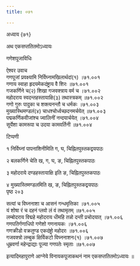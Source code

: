 ```yaml
---
title: ०७१

---
```

अध्याय {७१}  


अथ एकसप्ततितमोऽध्यायः  


गणेशपूजाविधिः  

ऐश्वर उवाच  
गणपूजां प्रवक्ष्यामि निर्विघ्नामखिलार्थदां(१)  ।७१.००१  
गणाय स्वाहा हृदयमेकदंष्ट्राय वै शिरः  ॥७१.००१  
गजकर्णिने च(२) शिखा गजवक्त्राय वर्म च  ।७१.००२  
महोदराय स्वदन्तहस्तायाक्षि(३) तथास्त्रकम्  ॥७१.००२  
गणो गुरुः पादुका च शक्त्यनन्तौ च धर्मकः  ।७१.००३  
मुख्यास्थिमण्डलं(४) चाधश्चोर्ध्वच्छदनमर्चयेत् ॥७१.००३  
पद्मकर्णिकवीजांश्च ज्वालिनीं नन्दयार्चयेत् ।७१.००४  
सूर्येशा कामरूपा च उदया कामवर्तिनी  ॥७१.००४  

टिप्पणी  

१ निर्विघ्नां पापनाशिनीमिति ग, घ, चिह्नितपुस्तकद्वयपाठः  

२ बलकर्णिने चेति ख, ग, घ, ङ, चिह्नितपुस्तकपाठः  

३ महोदराये दण्डहस्तायाक्षि इति ङ, चिह्नितपुस्तकपाठः  

४ मुख्यास्तिमण्डलमिति ख, ङ, चिह्नितपुस्तकद्वयपाठः  
पृष्ठ २०३  

सत्यां च विघ्ननाशा च आसनं गन्धमृत्तिका  ।७१.००५  
यं शोषा रं च दहनं प्लवो लं वं तथामृतम्  ॥७१.००५  
लम्बोदराय विद्महे महोदराय धीमहि तन्नो दन्ती प्रचोदयात् ।७१.००६  
गणपतिर्गणाधिपो गणेशो गणनायकः  ।७१.००६  
गणक्रीडो वक्रतुण्ड एकदंष्ट्रो महोदरः  ॥७१.००६  
गजवक्त्रो लम्बुक क्षिर्विकटो विघ्ननाशनः(१)  ।७१.००७  
धूम्रवर्णा महेन्द्राद्याः पूज्या गणपतेः स्मृताः  ॥७१.००७  

इत्यादिमहापुराणे आग्नेये विनायकपूजाकथनं नाम एकसप्ततितमोऽध्यायः ॥  

